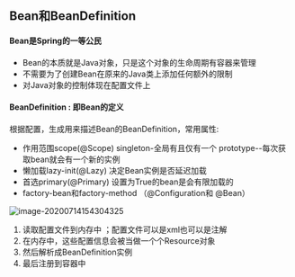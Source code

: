 ##  Bean和BeanDefinition

#### Bean是Spring的一等公民

+ Bean的本质就是Java对象，只是这个对象的生命周期有容器来管理
+ 不需要为了创建Bean在原来的Java类上添加任何额外的限制
+ 对Java对象的控制体现在配置文件上



#### BeanDefinition : 即Bean的定义

根据配置，生成用来描述Bean的BeanDefinition，常用属性:

+ 作用范围scope(@Scope)   singleton-全局有且仅有一个    prototype--每次获取bean就会有一个新的实例
+ 懒加载lazy-init(@Lazy)  决定Bean实例是否延迟加载
+ 首选primary(@Primary) 设置为True的bean是会有限加载的
+ factory-bean和factory-method （@Configuration和 @Bean）



![image-20200714154304325](D:\MyStudy\学习杂记\Java\Spring\Bean和BeanDefinition.assets\image-20200714154304325.png)

1. 读取配置文件到内存中 ；配置文件可以是xml也可以是注解
2. 在内存中，这些配置信息会被当做一个个Resource对象
3. 然后解析成BeanDefinition实例
4. 最后注册到容器中 